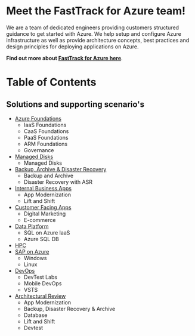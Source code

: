 # Meet the FastTrack for Azure team!
We are a team of dedicated engineers providing customers structured guidance to get started with Azure. We help setup and configure Azure infrastructure as well as provide architecture concepts, best practices and design principles for deploying applications on Azure.

**Find out more about [FastTrack for Azure here](https://azure.com/fasttrack)**. 


# Table of Contents

## Solutions and supporting scenario's

* [Azure Foundations](https://github.com/Azure/fta-azurefoundations)
	- IaaS Foundations
	- CaaS Foundations
	- PaaS Foundations
	- ARM Foundations
	- Governance
* [Managed Disks](https://github.com/Azure/fta-manageddisks)
	- Managed Disks 
* [Backup, Archive & Disaster Recovery](https://github.com/Azure/fta-backuparchivedr)
	- Backup and Archive
	- Disaster Recovery with ASR
* [Internal Business Apps](https://github.com/Azure/fta-internalbusinessapps)
	- App Modernization
	- Lift and Shift    
* [Customer Facing Apps](https://github.com/Azure/fta-customerfacingapps)
	- Digital Marketing
	- E-commerce
* [Data Platform](https://github.com/Azure/fta-dataplatform)
	- SQL on Azure IaaS
	- Azure SQL DB
* [HPC](https://github.com/Azure/fta-hpc)
* [SAP on Azure](https://github.com/Azure/fta-saponazure)
	- Windows
	- Linux
* [DevOps](https://github.com/Azure/fta-devops)
	- DevTest Labs
	- Mobile DevOps
	- VSTS
* [Architectural Review](https://github.com/Azure/fta-architecturalreview)
	- App Modernization
	- Backup, Disaster Recovery & Archive
	- Database
	- Lift and Shift
	- Devtest
